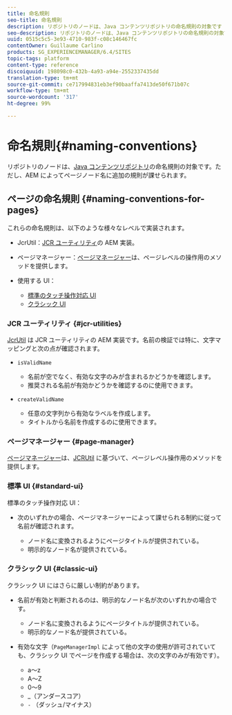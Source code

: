 ```yaml
---
title: 命名規則
seo-title: 命名規則
description: リポジトリのノードは、Java コンテンツリポジトリの命名規則の対象です
seo-description: リポジトリのノードは、Java コンテンツリポジトリの命名規則の対象です
uuid: 0515c5c5-3e93-4710-983f-c08c146467fc
contentOwner: Guillaume Carlino
products: SG_EXPERIENCEMANAGER/6.4/SITES
topic-tags: platform
content-type: reference
discoiquuid: 198098c0-432b-4a93-a94e-2552337435dd
translation-type: tm+mt
source-git-commit: ce717994831eb3ef90baaffa7413de50f671b07c
workflow-type: tm+mt
source-wordcount: '317'
ht-degree: 99%

---
```



# 命名規則{#naming-conventions}

リポジトリのノードは、[Java コンテンツリポジトリ](/help/sites-developing/the-basics.md#java-content-repository)の命名規則の対象です。ただし、AEM によってページノード名に追加の規則が課せられます。

## ページの命名規則 {#naming-conventions-for-pages}

これらの命名規則は、以下のような様々なレベルで実装されます。

* JcrUtil：[JCR ユーティリティ](#jcr-utilities)の AEM 実装。
* ページマネージャー：[ページマネージャー](#page-manager)は、ページレベルの操作用のメソッドを提供します。
* 使用する UI：

   * [標準のタッチ操作対応 UI](#standard-ui)
   * [クラシック UI](#classic-ui)

### JCR ユーティリティ {#jcr-utilities}

[JcrUtil](https://helpx.adobe.com/jp/experience-manager/6-4/sites/developing/using/reference-materials/javadoc/index.html?com/day/cq/commons/jcr/JcrUtil.html) は JCR ユーティリティの AEM 実装です。名前の検証では特に、文字マッピングと次の点が確認されます。

* `isValidName`

   * 名前が空でなく、有効な文字のみが含まれるかどうかを確認します。
   * 推奨される名前が有効かどうかを確認するのに使用できます。

* `createValidName`

   * 任意の文字列から有効なラベルを作成します。
   * タイトルから名前を作成するのに使用できます。

### ページマネージャー {#page-manager}

[ページマネージャー](https://helpx.adobe.com/jp/experience-manager/6-4/sites/developing/using/reference-materials/javadoc/com/day/cq/wcm/api/PageManager.html)は、[JCRUtil](#jcr-utilities) に基づいて、ページレベル操作用のメソッドを提供します。

### 標準 UI {#standard-ui}

標準のタッチ操作対応 UI：

* 次のいずれかの場合、ページマネージャーによって課せられる制約に従って名前が確認されます。

   * ノード名に変換されるようにページタイトルが提供されている。
   * 明示的なノード名が提供されている。

### クラシック UI {#classic-ui}

クラシック UI にはさらに厳しい制約があります。

* 名前が有効と判断されるのは、明示的なノード名が次のいずれかの場合です。

   * ノード名に変換されるようにページタイトルが提供されている。
   * 明示的なノード名が提供されている。

* 有効な文字（`PageManagerImpl` によって他の文字の使用が許可されていても、クラシック UI でページを作成する場合は、次の文字のみが有効です）。

   * a～z
   * A～Z
   * 0～9
   * _（アンダースコア）
   * `-` （ダッシュ/マイナス）

